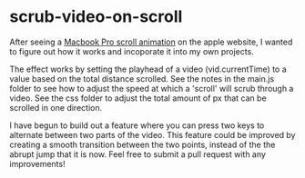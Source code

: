 # scrub-video-on-scroll
After seeing a <a href="http://www.apple.com/macbook/" target="_blank">Macbook Pro scroll animation</a> on the apple website, I wanted to figure out how it works and incoporate it into my own projects. 

The effect works by setting the playhead of a video (vid.currentTime) to a value based on the total distance scrolled. See the notes in the main.js folder to see how to adjust the speed at which a 'scroll' will scrub through a video. See the css folder to adjust the total amount of px that can be scrolled in one direction. 

I have begun to build out a feature where you can press two keys to alternate between two parts of the video. This feature could be improved by creating a smooth transition between the two points, instead of the the abrupt jump that it is now. Feel free to submit a pull request with any improvements!